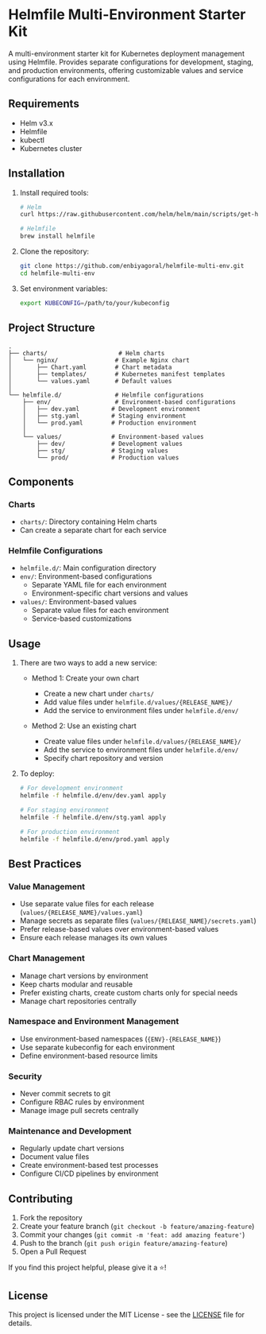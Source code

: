 # Helmfile Multi-Environment Starter Kit

A multi-environment starter kit for Kubernetes deployment management using Helmfile. Provides separate configurations for development, staging, and production environments, offering customizable values and service configurations for each environment.

## Requirements

- Helm v3.x
- Helmfile
- kubectl
- Kubernetes cluster

## Installation

1. Install required tools:
   ```bash
   # Helm
   curl https://raw.githubusercontent.com/helm/helm/main/scripts/get-helm-3 | bash

   # Helmfile
   brew install helmfile
   ```

2. Clone the repository:
   ```bash
   git clone https://github.com/enbiyagoral/helmfile-multi-env.git
   cd helmfile-multi-env
   ```

3. Set environment variables:
   ```bash
   export KUBECONFIG=/path/to/your/kubeconfig
   ```

## Project Structure

```
.
├── charts/                    # Helm charts
│   └── nginx/                # Example Nginx chart
│       ├── Chart.yaml        # Chart metadata
│       ├── templates/        # Kubernetes manifest templates
│       └── values.yaml       # Default values
│
└── helmfile.d/               # Helmfile configurations
    ├── env/                  # Environment-based configurations
    │   ├── dev.yaml         # Development environment
    │   ├── stg.yaml         # Staging environment
    │   └── prod.yaml        # Production environment
    │
    └── values/              # Environment-based values
        ├── dev/             # Development values
        ├── stg/             # Staging values
        └── prod/            # Production values
```

## Components

### Charts
- `charts/`: Directory containing Helm charts
- Can create a separate chart for each service

### Helmfile Configurations
- `helmfile.d/`: Main configuration directory
- `env/`: Environment-based configurations
  - Separate YAML file for each environment
  - Environment-specific chart versions and values
- `values/`: Environment-based values
  - Separate value files for each environment
  - Service-based customizations

## Usage

1. There are two ways to add a new service:
   - Method 1: Create your own chart
     - Create a new chart under `charts/`
     - Add value files under `helmfile.d/values/{RELEASE_NAME}/`
     - Add the service to environment files under `helmfile.d/env/`
   
   - Method 2: Use an existing chart
     - Create value files under `helmfile.d/values/{RELEASE_NAME}/`
     - Add the service to environment files under `helmfile.d/env/`
     - Specify chart repository and version

2. To deploy:
   ```bash
   # For development environment
   helmfile -f helmfile.d/env/dev.yaml apply

   # For staging environment
   helmfile -f helmfile.d/env/stg.yaml apply

   # For production environment
   helmfile -f helmfile.d/env/prod.yaml apply
   ```

## Best Practices

### Value Management
- Use separate value files for each release (`values/{RELEASE_NAME}/values.yaml`)
- Manage secrets as separate files (`values/{RELEASE_NAME}/secrets.yaml`)
- Prefer release-based values over environment-based values
- Ensure each release manages its own values

### Chart Management
- Manage chart versions by environment
- Keep charts modular and reusable
- Prefer existing charts, create custom charts only for special needs
- Manage chart repositories centrally

### Namespace and Environment Management
- Use environment-based namespaces (`{ENV}-{RELEASE_NAME}`)
- Use separate kubeconfig for each environment
- Define environment-based resource limits

### Security
- Never commit secrets to git
- Configure RBAC rules by environment
- Manage image pull secrets centrally

### Maintenance and Development
- Regularly update chart versions
- Document value files
- Create environment-based test processes
- Configure CI/CD pipelines by environment

## Contributing

1. Fork the repository
2. Create your feature branch (`git checkout -b feature/amazing-feature`)
3. Commit your changes (`git commit -m 'feat: add amazing feature'`)
4. Push to the branch (`git push origin feature/amazing-feature`)
5. Open a Pull Request

If you find this project helpful, please give it a ⭐️!

## License

This project is licensed under the MIT License - see the [LICENSE](LICENSE) file for details.

